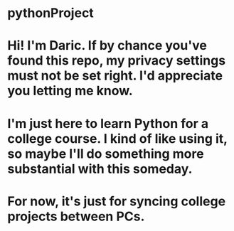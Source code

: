 # pythonProject
# Hi! I'm Daric. If by chance you've found this repo, my privacy settings must not be set right. I'd appreciate you letting me know.
# I'm just here to learn Python for a college course. I kind of like using it, so maybe I'll do something more substantial with this someday.
# For now, it's just for syncing college projects between PCs. 
